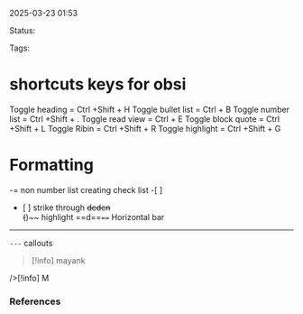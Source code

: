 2025-03-23 01:53

Status:

Tags:

# shortcuts keys for obsi
 Toggle heading = Ctrl +Shift + H
 Toggle bullet list = Ctrl  + B
 Toggle number list = Ctrl +Shift + .
 Toggle read view  = Ctrl + E
Toggle block quote =  Ctrl +Shift + L
Toggle Ribin =  Ctrl +Shift + R
Toggle highlight =  Ctrl +Shift + G


# Formatting 
-= non number list 
creating check list 
-[ ] 
- [ ] 
strike through 
~~dcdcn  
	(~~)~~
highlight 
==d==`==`
Horizontal bar 

---
`---`
callouts 
> [!info] mayank

/>[!info] M


### References
